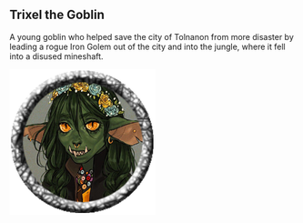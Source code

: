 ## Trixel the Goblin

A young goblin who helped save the city of Tolnanon from more disaster by leading a rogue Iron Golem out of the city and into the jungle, where it fell into a disused mineshaft.

![tokenimage]



[tokenimage]: /NPCs/NPCArt/Trixel.png
